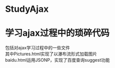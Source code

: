 # StudyAjax
学习ajax过程中的琐碎代码
===========================
包括对ajax学习过程中的一些文件<br>
其中Pictures.html实现了以瀑布流形式加载图片<br>
baidu.html运用JSONP，实现了百度查询suggest功能<br>